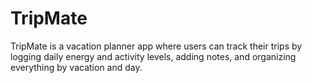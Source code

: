 # TripMate
TripMate is a vacation planner app where users can track their trips by logging daily energy and activity levels, adding notes, and organizing everything by vacation and day.
